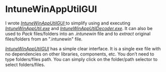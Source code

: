 # IntuneWinAppUtilGUI
<!-- wp:paragraph -->
<p>I wrote <a href="https://saadkhamis.com/intunewinapputilgui/" target="_blank" rel="noreferrer noopener"><em>IntuneWinAppUtilGUI</em> </a>to simplify using and executing <em><a rel="noreferrer noopener" href="https://github.com/Microsoft/Microsoft-Win32-Content-Prep-Tool" target="_blank">IntuneWinAppUtil.exe</a></em> and <em><a rel="noreferrer noopener" href="https://github.com/okieselbach/Intune/blob/master/IntuneWinAppUtilDecoder/IntuneWinAppUtilDecoder/bin/Release/IntuneWinAppUtilDecoder.zip" target="_blank">IntuneWinAppUtilDecoder.exe</a></em>. It can also be used to <em>Pack</em> files/folders into an <em>.intunewin</em> file and to <em>extract</em> original files/folders from an ".intunewin" file.</p>
<!-- /wp:paragraph -->

<!-- wp:paragraph -->
<p><em><a href="https://saadkhamis.com/intunewinapputilgui/" target="_blank" rel="noreferrer noopener">IntuneWinAppUtilGUI</a></em> has a simple clear interface. It is a single exe file with no dependencies on other libraries, components, etc. You don’t need to type folders/files path. You can simply click on the folder/path selector to select folders/files.</p>
<!-- /wp:paragraph -->

<!-- wp:image {"align":"center","id":806,"sizeSlug":"full","linkDestination":"none"} -->
<figure class="wp-block-image aligncenter size-full"><img src="https://saadkhamis.com/wp-content/uploads/2022/07/IntuneWinAppUtilGui-NpPP-Result.png" alt="" class="wp-image-806"/></figure>
<!-- /wp:image -->
